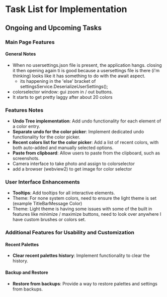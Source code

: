 ﻿# Task List for Implementation

## Ongoing and Upcoming Tasks

### Main Page Features

#### General Notes

- When no usersettings.json file is present, the application hangs. closing it then opening again ti is good because a usersettings file is there (i'm thinking) looks like it has something to do with the await aspect.
  - its happening in the 'else' bracket of settingsService.DeserializeUserSettings();
- colorselector window: gui zoom in / out buttons.
- It starts to get pretty laggy after about 20 colors

### Features Notes

- **Undo Tree implementation**: Add undo functionality for each element of a color entry.
- **Separate undo for the color picker**: Implement dedicated undo functionality for the color picker.
- **Recent colors list for the color picker**: Add a list of recent colors, with both auto-added and manually selected options.
- **Paste from clipboard**: Allow users to paste from the clipboard, such as screenshots.
- Camera interface to take photo and assign to colorselector
- add a browser (webview2) to get image for color selector

### User Interface Enhancements

- **Tooltips**: Add tooltips for all interactive elements.
- Theme: For none system colors, need to ensure the light theme is set (example TitleBarMessage Color)
- Theme: Light theme is having some issues with some of the built in features like minimize / maximize buttons, need to look over anywhere I have custom brushes or colors set.

### Additional Features for Usability and Customization

#### Recent Palettes

- **Clear recent palettes history**: Implement functionality to clear the history.

#### Backup and Restore

- **Restore from backups**: Provide a way to restore palettes and settings from backups.